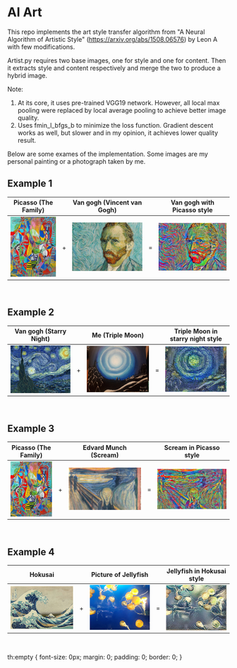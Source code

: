 # AI Art

This repo implements the art style transfer algorithm from "A Neural Algorithm of Artistic Style" (https://arxiv.org/abs/1508.06576) by Leon A with few modifications. 

Artist.py requires two base images, one for style and one for content. Then it extracts style and content respectively and merge the two to produce a hybrid image.

Note:
1. At its core, it uses pre-trained VGG19 network. However, all local max pooling were replaced by local average pooling to achieve better image quality.
2. Uses fmin_l_bfgs_b to minimize the loss function. Gradient descent works as well, but slower and in my opinion, it achieves lower quality result.

Below are some exames of the implementation. Some images are my personal painting or a photograph taken by me.



## Example 1
Picasso (The Family) |  | Van gogh (Vincent van Gogh) |  | Van gogh with Picasso style
----------- | -- |------------ | -- | ------------
![](https://github.com/Davidnh8/artAI/blob/master/images/picasso626.jpg) | + |![](https://github.com/Davidnh8/artAI/blob/master/images/vangogh.jpg) | = | ![](https://github.com/Davidnh8/artAI/blob/master/vangogh_picasso.jpg)

&nbsp;

## Example 2
Van gogh (Starry Night) |  | Me (Triple Moon) |  | Triple Moon in starry night style
----------- | -- |------------ | -- | ------------
![](https://github.com/Davidnh8/artAI/blob/master/images/starry_night.jpg) | + | ![](https://github.com/Davidnh8/artAI/blob/master/images/triple_moon.jpg) | = | ![](https://github.com/Davidnh8/artAI/blob/master/triple_moon-gogh-iter%3D30.jpg)

&nbsp;

## Example 3
Picasso (The Family) |  | Edvard Munch (Scream) |  | Scream in Picasso style
----------- | -- |------------ | -- | ------------
![](https://github.com/Davidnh8/artAI/blob/master/images/picasso425.jpg) | + | ![](https://github.com/Davidnh8/artAI/blob/master/images/scream.jpg) | = | ![](https://github.com/Davidnh8/artAI/blob/master/scream-picasso-iter%3D30.jpg)

&nbsp;
## Example 4
Hokusai | |  Picture of Jellyfish | | Jellyfish in Hokusai style
----------- | -- |------------ | -- | ------------
![](https://github.com/Davidnh8/artAI/blob/master/images/Hokusai375.jpg) | + | ![](https://github.com/Davidnh8/artAI/blob/master/images/jellyfish2.jpg) | = | ![](https://github.com/Davidnh8/artAI/blob/master/jellyfish2-Hokusai-iter%3D30.jpg)

&nbsp;

th:empty {
  font-size: 0px;
  margin: 0;
  padding: 0;
  border: 0;
}
